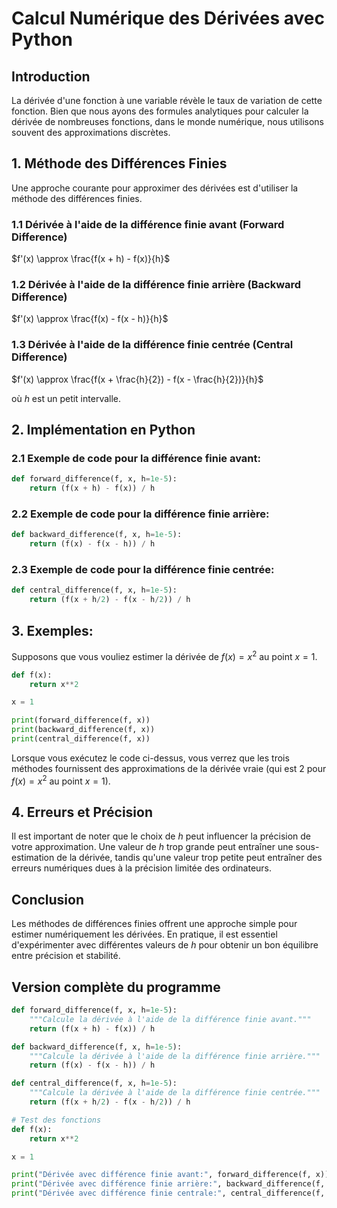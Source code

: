 # Calcul Numérique des Dérivées avec Python

## Introduction

La dérivée d'une fonction à une variable révèle le taux de variation de cette fonction. Bien que nous ayons des formules analytiques pour calculer la dérivée de nombreuses fonctions, dans le monde numérique, nous utilisons souvent des approximations discrètes.

## 1. Méthode des Différences Finies

Une approche courante pour approximer des dérivées est d'utiliser la méthode des différences finies.

### 1.1 Dérivée à l'aide de la différence finie avant (Forward Difference)

$f'(x) \approx \frac{f(x + h) - f(x)}{h}$

### 1.2 Dérivée à l'aide de la différence finie arrière (Backward Difference)

$f'(x) \approx \frac{f(x) - f(x - h)}{h}$

### 1.3 Dérivée à l'aide de la différence finie centrée (Central Difference)

$f'(x) \approx \frac{f(x + \frac{h}{2}) - f(x - \frac{h}{2})}{h}$

où $h$ est un petit intervalle. 

## 2. Implémentation en Python

### 2.1 Exemple de code pour la différence finie avant:

```python
def forward_difference(f, x, h=1e-5):
    return (f(x + h) - f(x)) / h
```

### 2.2 Exemple de code pour la différence finie arrière:

```python
def backward_difference(f, x, h=1e-5):
    return (f(x) - f(x - h)) / h
```

### 2.3 Exemple de code pour la différence finie centrée:

```python
def central_difference(f, x, h=1e-5):
    return (f(x + h/2) - f(x - h/2)) / h
```

## 3. Exemples:

Supposons que vous vouliez estimer la dérivée de $f(x) = x^2$ au point $x = 1$.

```python
def f(x):
    return x**2

x = 1

print(forward_difference(f, x))
print(backward_difference(f, x))
print(central_difference(f, x))
```

Lorsque vous exécutez le code ci-dessus, vous verrez que les trois méthodes fournissent des approximations de la dérivée vraie (qui est 2 pour $f(x) = x^2$ au point $x = 1$).

## 4. Erreurs et Précision

Il est important de noter que le choix de $h$ peut influencer la précision de votre approximation. Une valeur de $h$ trop grande peut entraîner une sous-estimation de la dérivée, tandis qu'une valeur trop petite peut entraîner des erreurs numériques dues à la précision limitée des ordinateurs.

## Conclusion

Les méthodes de différences finies offrent une approche simple pour estimer numériquement les dérivées. En pratique, il est essentiel d'expérimenter avec différentes valeurs de $h$ pour obtenir un bon équilibre entre précision et stabilité.

## Version complète du programme

```python
def forward_difference(f, x, h=1e-5):
    """Calcule la dérivée à l'aide de la différence finie avant."""
    return (f(x + h) - f(x)) / h

def backward_difference(f, x, h=1e-5):
    """Calcule la dérivée à l'aide de la différence finie arrière."""
    return (f(x) - f(x - h)) / h

def central_difference(f, x, h=1e-5):
    """Calcule la dérivée à l'aide de la différence finie centrée."""
    return (f(x + h/2) - f(x - h/2)) / h

# Test des fonctions
def f(x):
    return x**2

x = 1

print("Dérivée avec différence finie avant:", forward_difference(f, x))
print("Dérivée avec différence finie arrière:", backward_difference(f, x))
print("Dérivée avec différence finie centrale:", central_difference(f, x))
```
